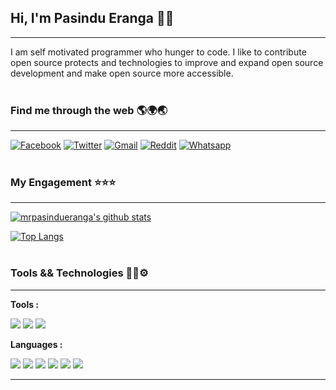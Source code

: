## **Hi, I'm Pasindu Eranga 👋😊**
---

I am self motivated programmer who hunger to code. I like to contribute open source protects and technologies to improve and expand open source development and make open source more accessible.
<br>
<br>
### **Find me through the web** 🌎🌍🌏
---

[![Facebook](https://img.icons8.com/fluent/35/000000/facebook-new.png)](https://www.facebook.com/pasindu.eranga.5201) [![Twitter](https://img.icons8.com/fluent/35/000000/twitter.png)](https://twitter.com/mrpasindueranga) [![Gmail](https://img.icons8.com/color/35/000000/gmail--v2.png)](mr.h.d.pasindueranga@gmail.com) [![Reddit](https://img.icons8.com/color/35/000000/reddit.png)](https://www.reddit.com/user/Pasindueranga3787) [![Whatsapp](https://img.icons8.com/color/35/000000/whatsapp.png)](+94775707306)
<br>
<br>
### **My Engagement** ⭐⭐⭐
---

[![mrpasindueranga's github stats](https://github-readme-stats.vercel.app/api?username=mrpasindueranga&include_all_commits=true&theme=dark&hide_border=true&show_icons=true)](https://github.com/anuraghazra/github-readme-stats)

[![Top Langs](https://github-readme-stats.vercel.app/api/top-langs/?username=mrpasindueranga&layout=compact&&theme=dark&hide_border=true&show_icons=true)](https://github.com/anuraghazra/github-readme-stats)
<br>
<br>
### **Tools && Technologies** 🔧🔨⚙
---

**Tools :**
<br>

![](https://img.shields.io/badge/OS-Windows-informational?style=flat&logo=windows&logoColor=white&color=2bbc8a) ![](https://img.shields.io/badge/Editor-VS_Code-informational?style=flat&logo=visual-studio-code&logoColor=white&color=2bbc8a) ![](https://img.shields.io/badge/Shell-Power_Shell-informational?style=flat&logo=Powershell&logoColor=white&color=2bbc8a)

**Languages :**
<br>

![](https://img.shields.io/badge/Code-C_Sharp-informational?style=flat&logo=C-Sharp&logoColor=white&color=blue) ![](https://img.shields.io/badge/Code-Java-informational?style=flat&logo=java&logoColor=white&color=blue) ![](https://img.shields.io/badge/Code-HTML-informational?style=flat&logo=HTML5&logoColor=white&color=blue) ![](https://img.shields.io/badge/Code-PHP-informational?style=flat&logo=php&logoColor=white&color=blue) ![](https://img.shields.io/badge/Code-Java_Script-informational?style=flat&logo=JavaScript&logoColor=white&color=blue) ![](https://img.shields.io/badge/Code-CSS-informational?style=flat&logo=CSS3&logoColor=white&color=blue)

---
